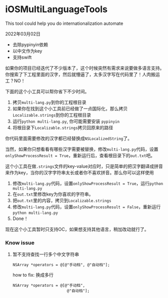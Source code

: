 # iOSMultiLanguageTools
This tool could help you do internationalization automate

2022年03月02日
- 去除pypinyin依赖
- 以中文作为key
- 支持swift


如果你的项目已经迭代了不少版本了，这个时候突然有需求来说要做多语言支持。你搜索了下工程里面的汉字，然后就懵逼了，太多汉字写在代码里了！人肉搬运工？NO！

下面的这个小工具可以帮你省下不少时间。

1. 拷贝`multi-lang.py`到你的工程根目录
2. 如果你在找到这个小工具前已经做了一点国际化，那么拷贝`Localizable.strings`到你的工程根目录
3. 运行`python multi-lang.py`, 你可能需要安装 `pypinyin`
3. 将根目录下`Localizable.strings`拷贝回原来的路径

你代码里面需要修改的汉字都已经替换成`NSLocalizedString`了。

当然，如果你只想看看有哪些汉字需要被替换，修改`multi-lang.py`代码，设置`onlyShowProcessResult = True`，重新运行后，查看根目录下的`out.txt`吧。

这个小工具在做`.strings`文件的key-value对应时，只是简单的把汉字翻译成拼音来作为key，当你的汉字字符串太长或者你不喜欢拼音。那么你可以这样使用

1. 修改`multi-lang.py`代码，设置`onlyShowProcessResult = True`，运行`python multi-lang.py`
2. 在`out.txt`里修改key为你喜欢的字符串。
3. 把`out.txt`里的内容，拷贝到`Localizable.strings`
4. 修改`multi-lang.py`代码，设置`onlyShowProcessResult = False`，重新运行`python multi-lang.py`
4. Done！

现在这个小工具暂时只支持OC，如果想支持其他语言，稍加改动就行了。

### Know issue

1. 暂不支持查找一行多个中文字符串
   ```
   NSArray *operators = @[@"手动档", @"自动档"];
   ```
   
   how to fix: 换成多行
   
   ```
   NSArray *operators = @[@"手动档", 
   						   @"自动档"];
   ```
